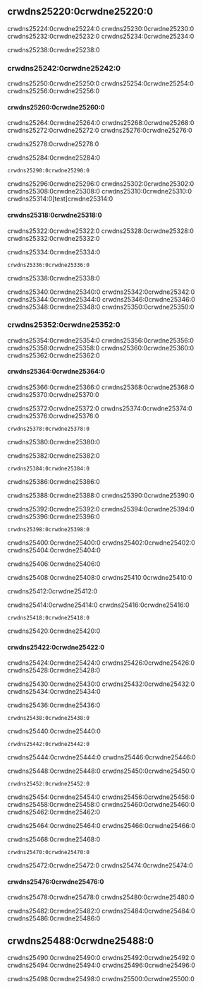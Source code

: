 ## crwdns25220:0crwdne25220:0

crwdns25224:0crwdne25224:0 crwdns25230:0crwdne25230:0 crwdns25232:0crwdne25232:0 crwdns25234:0crwdne25234:0

crwdns25238:0crwdne25238:0

### crwdns25242:0crwdne25242:0

crwdns25250:0crwdne25250:0 crwdns25254:0crwdne25254:0 crwdns25256:0crwdne25256:0

#### crwdns25260:0crwdne25260:0

crwdns25264:0crwdne25264:0 crwdns25268:0crwdne25268:0 crwdns25272:0crwdne25272:0 crwdns25276:0crwdne25276:0

crwdns25278:0crwdne25278:0

<span class="filename">crwdns25284:0crwdne25284:0</span>

```rust,noplayground
crwdns25290:0crwdne25290:0
```

crwdns25296:0crwdne25296:0 crwdns25302:0crwdne25302:0 crwdns25308:0crwdne25308:0 crwdns25310:0crwdne25310:0 crwdns25314:0[test]crwdne25314:0

#### crwdns25318:0crwdne25318:0

crwdns25322:0crwdne25322:0 crwdns25328:0crwdne25328:0 crwdns25332:0crwdne25332:0

<span class="filename">crwdns25334:0crwdne25334:0</span>

```rust,noplayground
crwdns25336:0crwdne25336:0
```

<span class="caption">crwdns25338:0crwdne25338:0</span>

crwdns25340:0crwdne25340:0 crwdns25342:0crwdne25342:0 crwdns25344:0crwdne25344:0<!-- ignore -->
crwdns25346:0crwdne25346:0 crwdns25348:0crwdne25348:0 crwdns25350:0crwdne25350:0

### crwdns25352:0crwdne25352:0

crwdns25354:0crwdne25354:0 crwdns25356:0crwdne25356:0 crwdns25358:0crwdne25358:0 crwdns25360:0crwdne25360:0 crwdns25362:0crwdne25362:0

#### crwdns25364:0crwdne25364:0

crwdns25366:0crwdne25366:0 crwdns25368:0crwdne25368:0 crwdns25370:0crwdne25370:0

crwdns25372:0crwdne25372:0 crwdns25374:0crwdne25374:0 crwdns25376:0crwdne25376:0

```text
crwdns25378:0crwdne25378:0
```

crwdns25380:0crwdne25380:0

<span class="filename">crwdns25382:0crwdne25382:0</span>

```rust,ignore
crwdns25384:0crwdne25384:0
```


<span class="caption">crwdns25386:0crwdne25386:0</span>

crwdns25388:0crwdne25388:0 crwdns25390:0crwdne25390:0

crwdns25392:0crwdne25392:0 crwdns25394:0crwdne25394:0 crwdns25396:0crwdne25396:0

```console
crwdns25398:0crwdne25398:0
```

crwdns25400:0crwdne25400:0 crwdns25402:0crwdne25402:0 crwdns25404:0crwdne25404:0

crwdns25406:0crwdne25406:0

crwdns25408:0crwdne25408:0 crwdns25410:0crwdne25410:0

crwdns25412:0crwdne25412:0

crwdns25414:0crwdne25414:0 crwdns25416:0crwdne25416:0

```console
crwdns25418:0crwdne25418:0
```

crwdns25420:0crwdne25420:0

#### crwdns25422:0crwdne25422:0

crwdns25424:0crwdne25424:0 crwdns25426:0crwdne25426:0 crwdns25428:0crwdne25428:0

crwdns25430:0crwdne25430:0<!-- ignore --> crwdns25432:0crwdne25432:0 crwdns25434:0crwdne25434:0

<span class="filename">crwdns25436:0crwdne25436:0</span>

```rust,noplayground
crwdns25438:0crwdne25438:0
```

crwdns25440:0crwdne25440:0

```console
crwdns25442:0crwdne25442:0
```

crwdns25444:0crwdne25444:0 crwdns25446:0crwdne25446:0

crwdns25448:0crwdne25448:0 crwdns25450:0crwdne25450:0

```text
crwdns25452:0crwdne25452:0
```

crwdns25454:0crwdne25454:0<!-- ignore --> crwdns25456:0crwdne25456:0 crwdns25458:0crwdne25458:0 crwdns25460:0crwdne25460:0 crwdns25462:0crwdne25462:0

crwdns25464:0crwdne25464:0 crwdns25466:0crwdne25466:0

<span class="filename">crwdns25468:0crwdne25468:0</span>

```rust,ignore
crwdns25470:0crwdne25470:0
```

crwdns25472:0crwdne25472:0 crwdns25474:0crwdne25474:0

#### crwdns25476:0crwdne25476:0

crwdns25478:0crwdne25478:0 crwdns25480:0crwdne25480:0

crwdns25482:0crwdne25482:0 crwdns25484:0crwdne25484:0 crwdns25486:0crwdne25486:0

## crwdns25488:0crwdne25488:0

crwdns25490:0crwdne25490:0 crwdns25492:0crwdne25492:0 crwdns25494:0crwdne25494:0 crwdns25496:0crwdne25496:0

crwdns25498:0crwdne25498:0
crwdns25500:0crwdne25500:0
